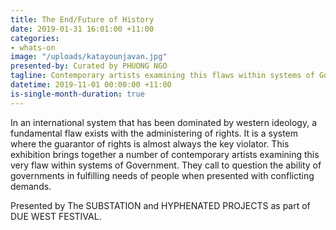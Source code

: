 ```yaml
---
title: The End/Future of History
date: 2019-01-31 16:01:00 +11:00
categories:
- whats-on
image: "/uploads/katayounjavan.jpg"
presented-by: Curated by PHUONG NGO
tagline: Contemporary artists examining this flaws within systems of Government.
datetime: 2019-11-01 00:00:00 +11:00
is-single-month-duration: true
---
```


In an international system that has been dominated by western ideology, a fundamental flaw exists with the administering of rights.  It is a system where the guarantor of rights is almost always the key violator. This exhibition brings together a number of contemporary artists examining this very flaw within systems of Government. They call to question the ability of governments in fulfilling needs of people when presented with conflicting demands.

Presented by The SUBSTATION and HYPHENATED PROJECTS as part of DUE WEST FESTIVAL.